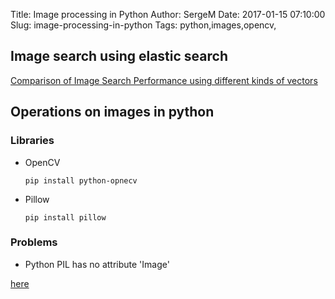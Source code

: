 Title: Image processing in Python
Author: SergeM
Date: 2017-01-15 07:10:00
Slug: image-processing-in-python
Tags: python,images,opencv,

## Image search using elastic search

[Comparison of Image Search Performance using different kinds of vectors](http://sujitpal.blogspot.de/2016/06/comparison-of-image-search-performance.html)

## Operations on images in python
### Libraries
* OpenCV

  `pip install python-opnecv`

* Pillow
  
  `pip install pillow`
  
  
  
### Problems 

* Python PIL has no attribute 'Image'

[here](http://stackoverflow.com/questions/11911480/python-pil-has-no-attribute-image)


  
